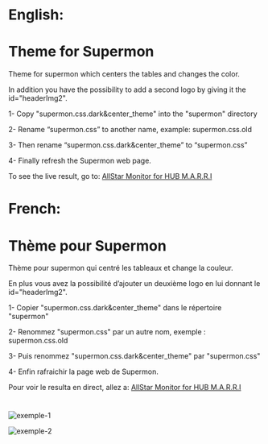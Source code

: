 
# English:
# Theme for Supermon
Theme for supermon which centers the tables and changes the color.

In addition you have the possibility to add a second logo by giving it the id="headerImg2".

1- Copy "supermon.css.dark&center_theme" into the "supermon" directory

2- Rename “supermon.css” to another name, example: supermon.css.old

3- Then rename “supermon.css.dark&center_theme” to “supermon.css”

4- Finally refresh the Supermon web page.

To see the live result, go to: [AllStar Monitor for HUB M.A.R.R.I](http://135.125.205.162/supermon/link.php?nodes=492510,492511,58998,590820,588891)

# French: 
# Thème pour Supermon
Thème pour supermon qui centré les tableaux et change la couleur.

En plus vous avez la possibilité d’ajouter un deuxième logo en lui donnant le id="headerImg2".

1- Copier "supermon.css.dark&center_theme" dans le répertoire "supermon"

2- Renommez "supermon.css" par un autre nom, exemple : supermon.css.old

3- Puis renommez "supermon.css.dark&center_theme" par "supermon.css"

4- Enfin rafraichir la page web de Supermon.

Pour voir le resulta en direct, allez a: [AllStar Monitor for HUB M.A.R.R.I](http://135.125.205.162/supermon/link.php?nodes=492510,492511,58998,590820,588891)

# 
![exemple-1](https://github.com/CN8VX/CSS-theme-for-supermon/assets/85073545/46a95c45-eda5-4a5f-97e1-c70085f97301)

![exemple-2](https://github.com/CN8VX/CSS-theme-for-supermon/assets/85073545/1480436f-f3e1-43b9-ab70-b85d7aba1fca)
